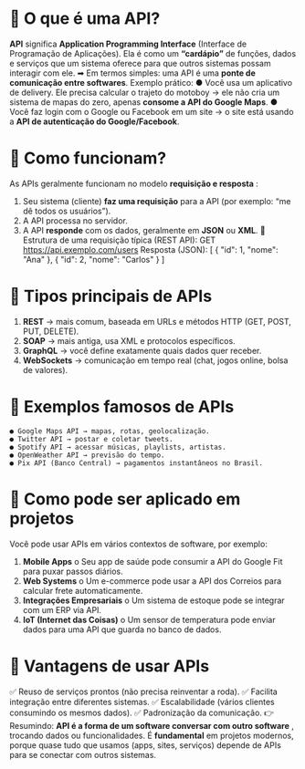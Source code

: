 # 🔹 O que é uma API?

**API** significa **Application Programming Interface** (Interface de Programação de
Aplicações).
Ela é como um **“cardápio”** de funções, dados e serviços que um sistema oferece para
que outros sistemas possam interagir com ele.
➡ Em termos simples: uma API é uma **ponte de comunicação entre softwares**.
Exemplo prático:
● Você usa um aplicativo de delivery. Ele precisa calcular o trajeto do motoboy →
ele não cria um sistema de mapas do zero, apenas **consome a API do Google
Maps**.
● Você faz login com o Google ou Facebook em um site → o site está usando a
**API de autenticação do Google/Facebook**.

# 🔹 Como funcionam?

As APIs geralmente funcionam no modelo **requisição e resposta** :

1. Seu sistema (cliente) **faz uma requisição** para a API (por exemplo: “me dê
    todos os usuários”).
2. A API processa no servidor.
3. A API **responde** com os dados, geralmente em **JSON** ou **XML**.
📌 Estrutura de uma requisição típica (REST API):
GET https://api.exemplo.com/users
Resposta (JSON):
[
{ "id": 1, "nome": "Ana" },
{ "id": 2, "nome": "Carlos" }
]

# 🔹 Tipos principais de APIs

1. **REST** → mais comum, baseada em URLs e métodos HTTP (GET, POST, PUT,
    DELETE).
2. **SOAP** → mais antiga, usa XML e protocolos específicos.
3. **GraphQL** → você define exatamente quais dados quer receber.
4. **WebSockets** → comunicação em tempo real (chat, jogos online, bolsa de
    valores).


# 🔹 Exemplos famosos de APIs

```
● Google Maps API → mapas, rotas, geolocalização.
● Twitter API → postar e coletar tweets.
● Spotify API → acessar músicas, playlists, artistas.
● OpenWeather API → previsão do tempo.
● Pix API (Banco Central) → pagamentos instantâneos no Brasil.
```
# 🔹 Como pode ser aplicado em projetos

Você pode usar APIs em vários contextos de software, por exemplo:

1. **Mobile Apps**
    o Seu app de saúde pode consumir a API do Google Fit para puxar passos
       diários.
2. **Web Systems**
    o Um e-commerce pode usar a API dos Correios para calcular frete
       automaticamente.
3. **Integrações Empresariais**
    o Um sistema de estoque pode se integrar com um ERP via API.
4. **IoT (Internet das Coisas)**
    o Um sensor de temperatura pode enviar dados para uma API que guarda
       no banco de dados.

# 🔹 Vantagens de usar APIs

✅ Reuso de serviços prontos (não precisa reinventar a roda).
✅ Facilita integração entre diferentes sistemas.
✅ Escalabilidade (vários clientes consumindo os mesmos dados).
✅ Padronização da comunicação.
👉 Resumindo: **API é a forma de um software conversar com outro software** ,
trocando dados ou funcionalidades.
É **fundamental** em projetos modernos, porque quase tudo que usamos (apps, sites,
serviços) depende de APIs para se conectar com outros sistemas.

